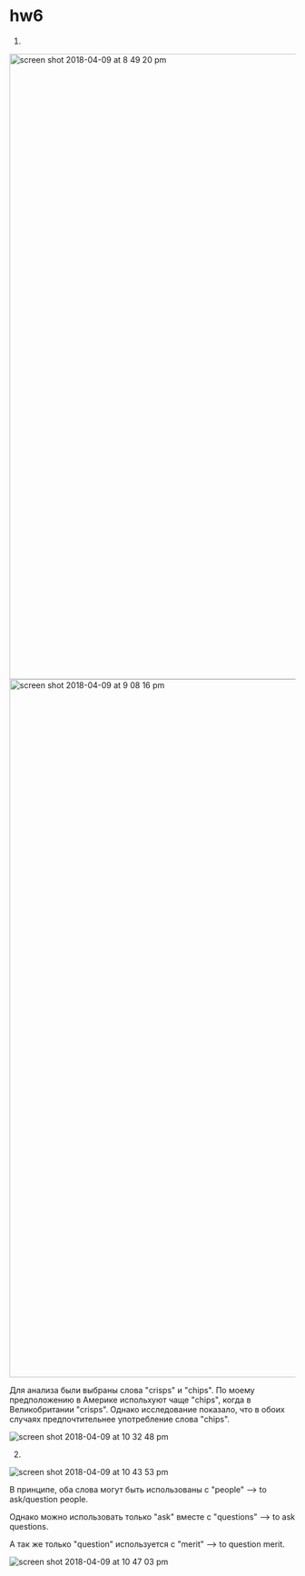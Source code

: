 # hw6

1.
<img width="1101" alt="screen shot 2018-04-09 at 8 49 20 pm" src="https://user-images.githubusercontent.com/35367037/38513734-ceb3e076-3c37-11e8-8bb0-b7e21461085e.png">

<img width="1229" alt="screen shot 2018-04-09 at 9 08 16 pm" src="https://user-images.githubusercontent.com/35367037/38514564-3d4c5246-3c3a-11e8-86cd-fb0ae40037a5.png">

Для анализа были выбраны слова "crisps" и "chips". По моему предположению в Америке испольхуют чаще "chips", когда в Великобритании "crisps". Однако исследование показало, что в обоих случаях предпочтительнее употребление слова "chips". 

![screen shot 2018-04-09 at 10 32 48 pm](https://user-images.githubusercontent.com/35367037/38518599-0a087598-3c46-11e8-8f4f-71ccc7a3c617.jpeg)

2.
![screen shot 2018-04-09 at 10 43 53 pm](https://user-images.githubusercontent.com/35367037/38519363-48fb339c-3c48-11e8-89c6-1f277074f8d4.jpeg)

В принципе, оба слова могут быть использованы с "people" --> to ask/question people. 

Однако можно использовать только "ask" вместе с "questions" --> to ask questions. 

А так же только "question" используется с "merit" --> to question merit. 

![screen shot 2018-04-09 at 10 47 03 pm](https://user-images.githubusercontent.com/35367037/38519365-4afa2d74-3c48-11e8-8ea2-3b562d29bc44.jpeg)
